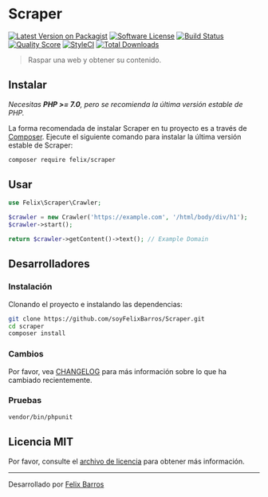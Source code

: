 # Scraper

[![Latest Version on Packagist](https://img.shields.io/packagist/v/felix/scraper.svg?style=flat-square)](https://packagist.org/packages/felix/scraper)
[![Software License](https://img.shields.io/badge/license-MIT-brightgreen.svg?style=flat-square)](LICENSE.md)
[![Build Status](https://img.shields.io/travis/soyFelixBarros/Scraper/master.svg?style=flat-square)](https://travis-ci.org/soyFelixBarros/Scraper)
[![Quality Score](https://img.shields.io/scrutinizer/g/soyFelixBarros/Scraper.svg?style=flat-square)](https://scrutinizer-ci.com/g/soyFelixBarros/Scraper)
[![StyleCI](https://styleci.io/repos/102618762/shield)](https://styleci.io/repos/102618762)
[![Total Downloads](https://img.shields.io/packagist/dt/felix/scraper.svg?style=flat-square)](https://packagist.org/packages/felix/scraper)

> Raspar una web y obtener su contenido.

## Instalar

*Necesitas **PHP >= 7.0**, pero se recomienda la última versión estable de PHP.*

La forma recomendada de instalar Scraper en tu proyecto es a través de [Composer](https://getcomposer.org/). Ejecute el siguiente comando para instalar la última versión estable de Scraper:

```bash
composer require felix/scraper
```

## Usar

```php
use Felix\Scraper\Crawler;

$crawler = new Crawler('https://example.com', '/html/body/div/h1');
$crawler->start();

return $crawler->getContent()->text(); // Example Domain

```

## Desarrolladores

### Instalación

Clonando el proyecto e instalando las dependencias:

```bash
git clone https://github.com/soyFelixBarros/Scraper.git
cd scraper
composer install
```

### Cambios

Por favor, vea [CHANGELOG](CHANGELOG.md) para más información sobre lo que ha cambiado recientemente.

### Pruebas

```bash
vendor/bin/phpunit
```

## Licencia MIT

Por favor, consulte el [archivo de licencia](LICENSE.md) para obtener más información.

------

Desarrollado por [Felix Barros](https://twitter.com/soyFelixBarros)